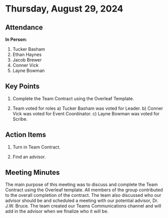 # Thursday, August 29, 2024

## Attendance
**In Person:**
1. Tucker Basham
2. Ethan Haynes
3. Jacob Brewer
4. Conner Vick
5. Layne Bowman

## Key Points
1. Complete the Team Contract using the Overleaf Template.

2. Team voted for roles
   a) Tucker Basham was voted for Leader.
   b) Conner Vick was voted for Event Coordinator.
   c) Layne Bowman was voted for Scribe.

## Action Items
1. Turn in Team Contract.
  
2. Find an advisor.

## Meeting Minutes
The main purpose of this meeting was to discuss and complete the Team 
Contract using the Overleaf template. All members of the group 
contributed to the overall completion of the contract. The team also
discussed who our advisor should be and scheduled a meeting with our
potential advisor, Dr. J.W. Bruce. The team created our Teams
Communications channel and will add in the advisor when we finalize who it
will be.

